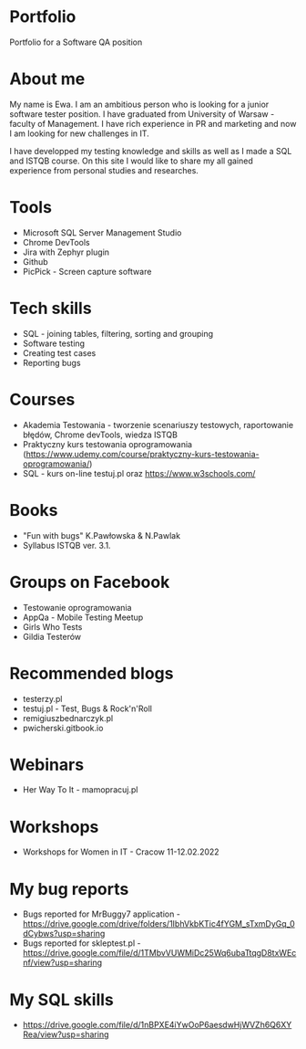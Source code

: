 # Portfolio
Portfolio for a Software QA position

# About me
My name is Ewa. I am an ambitious person who is looking for a junior software tester position. I have graduated from University of Warsaw - faculty of Management. I have rich experience in PR and marketing and now I am looking for new challenges in IT.

I have developped my testing knowledge and skills as well as I made a SQL and ISTQB course.
On this site I would like to share my all gained experience from personal studies and researches.

# Tools
  - Microsoft SQL Server Management Studio 
  - Chrome DevTools
  - Jira with Zephyr plugin
  - Github
  - PicPick - Screen capture software
# Tech skills
  - SQL - joining tables, filtering, sorting and grouping
  - Software testing
  - Creating test cases
  - Reporting bugs
  
# Courses
  - Akademia Testowania - tworzenie scenariuszy testowych, raportowanie błędów, Chrome devTools, wiedza ISTQB
  - Praktyczny kurs testowania oprogramowania (https://www.udemy.com/course/praktyczny-kurs-testowania-oprogramowania/)
  - SQL - kurs on-line testuj.pl oraz https://www.w3schools.com/
  
 # Books
  - "Fun with bugs" K.Pawłowska & N.Pawlak
  - Syllabus ISTQB ver. 3.1.

# Groups on Facebook
  - Testowanie oprogramowania
  - AppQa - Mobile Testing Meetup
  - Girls Who Tests
  - Gildia Testerów

# Recommended blogs
  - testerzy.pl
  - testuj.pl - Test, Bugs & Rock'n'Roll
  - remigiuszbednarczyk.pl
  - pwicherski.gitbook.io

# Webinars
  - Her Way To It - mamopracuj.pl

# Workshops
  - Workshops for Women in IT - Cracow 11-12.02.2022

# My bug reports
  - Bugs reported for MrBuggy7 application - https://drive.google.com/drive/folders/1IbhVkbKTic4fYGM_sTxmDyGq_0dCybws?usp=sharing
  - Bugs reported for skleptest.pl - https://drive.google.com/file/d/1TMbvVUWMiDc25Wq6ubaTtqgD8txWEcnf/view?usp=sharing

# My SQL skills
  - https://drive.google.com/file/d/1nBPXE4iYwOoP6aesdwHjWVZh6Q6XYRea/view?usp=sharing


